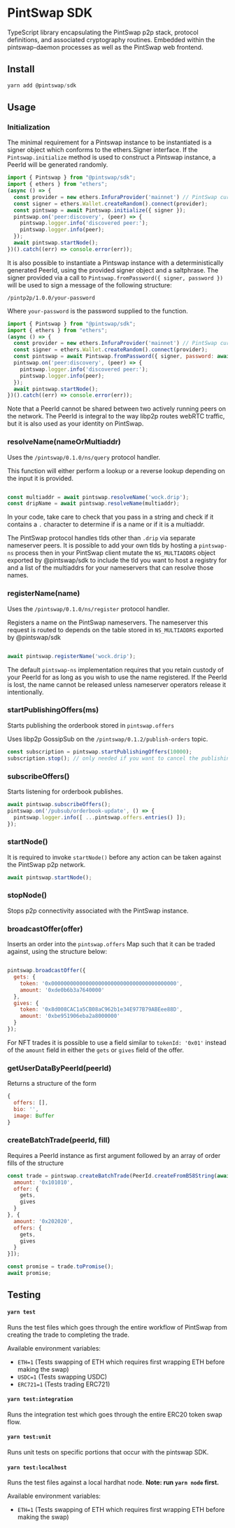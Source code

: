 # PintSwap SDK

TypeScript library encapsulating the PintSwap p2p stack, protocol definitions, and associated cryptography routines. Embedded within the pintswap-daemon processes as well as the PintSwap web frontend.

## Install

```js
yarn add @pintswap/sdk
```

## Usage

### Initialization

The minimal requirement for a Pintswap instance to be instantiated is a signer object which conforms to the ethers.Signer interface. If the `Pintswap.initialize` method is used to construct a Pintswap instance, a PeerId will be generated randomly.

```js
import { Pintswap } from "@pintswap/sdk";
import { ethers } from "ethers";
(async () => {
  const provider = new ethers.InfuraProvider('mainnet') // PintSwap currently only supports mainnet
  const signer = ethers.Wallet.createRandom().connect(provider);
  const pintswap = await Pintswap.initialize({ signer });
  pintswap.on('peer:discovery', (peer) => {
    pintswap.logger.info('discovered peer:');
    pintswap.logger.info(peer);
  });
  await pintswap.startNode();
})().catch((err) => console.error(err));
```

It is also possible to instantiate a Pintswap instance with a deterministically generated PeerId, using the provided signer object and a saltphrase. The signer provided via a call to `Pintswap.fromPassword({ signer, password })` will be used to sign a message of the following structure:

```
/pintp2p/1.0.0/your-password
```

Where `your-password` is the password supplied to the function.

```js
import { Pintswap } from "@pintswap/sdk";
import { ethers } from "ethers";
(async () => {
  const provider = new ethers.InfuraProvider('mainnet') // PintSwap currently only supports mainnet
  const signer = ethers.Wallet.createRandom().connect(provider);
  const pintswap = await Pintswap.fromPassword({ signer, password: await signer.getAddress() }); // the PeerId will be the same every time the Pintswap instance is created this way
  pintswap.on('peer:discovery', (peer) => {
    pintswap.logger.info('discovered peer:');
    pintswap.logger.info(peer);
  });
  await pintswap.startNode();
})().catch((err) => console.error(err));
```

Note that a PeerId cannot be shared between two actively running peers on the network. The PeerId is integral to the way libp2p routes webRTC traffic, but it is also used as your identity on PintSwap.

### resolveName(nameOrMultiaddr)

Uses the `/pintswap/0.1.0/ns/query` protocol handler.

This function will either perform a lookup or a reverse lookup depending on the input it is provided. 

```js

const multiaddr = await pintswap.resolveName('wock.drip');
const dripName = await pintswap.resolveName(multiaddr);
```

In your code, take care to check that you pass in a string and check if it contains a `.` character to determine if is a name or if it is a multiaddr.

The PintSwap protocol handles tlds other than `.drip` via separate nameserver peers. It is possible to add your own tlds by hosting a `pintswap-ns` process then in your PintSwap client mutate the `NS_MULTIADDRS` object exported by @pintswap/sdk to include the tld you want to host a registry for and a list of the multiaddrs for your nameservers that can resolve those names.

### registerName(name)

Uses the `/pintswap/0.1.0/ns/register` protocol handler.

Registers a name on the PintSwap nameservers. The nameserver this request is routed to depends on the table stored in `NS_MULTIADDRS` exported by @pintswap/sdk

```js

await pintswap.registerName('wock.drip');
```

The default `pintswap-ns` implementation requires that you retain custody of your PeerId for as long as you wish to use the name registered. If the PeerId is lost, the name cannot be released unless nameserver operators release it intentionally.

### startPublishingOffers(ms)

Starts publishing the orderbook stored in `pintswap.offers`

Uses libp2p GossipSub on the `/pintswap/0.1.2/publish-orders` topic.

```js
const subscription = pintswap.startPublishingOffers(10000);
subscription.stop(); // only needed if you want to cancel the publishing interval
```

### subscribeOffers()

Starts listening for orderbook publishes.

```js
await pintswap.subscribeOffers();
pintswap.on('/pubsub/orderbook-update', () => {
  pintswap.logger.info([ ...pintswap.offers.entries() ]);
});
```

### startNode()

It is required to invoke `startNode()` before any action can be taken against the PintSwap p2p network.

```js
await pintswap.startNode();
```

### stopNode()

Stops p2p connectivity associated with the PintSwap instance.

### broadcastOffer(offer)

Inserts an order into the `pintswap.offers` Map such that it can be traded against, using the structure below:

```js

pintswap.broadcastOffer({
  gets: {
    token: '0x0000000000000000000000000000000000000000',
    amount: '0xde0b6b3a7640000'
  },
  gives: {
    token: '0x8d008CAC1a5CB08aC962b1e34E977B79ABEee88D',
    amount: '0xbe951906eba2a8000000'
  }
});
```

For NFT trades it is possible to use a field similar to `tokenId: '0x01'` instead of the `amount` field in either the `gets` or `gives` field of the offer.

### getUserDataByPeerId(peerId)

Returns a structure of the form

```js
{
  offers: [],
  bio: '',
  image: Buffer
}
```

### createBatchTrade(peerId, fill)

Requires a PeerId instance as first argument followed by an array of order fills of the structure

```js
const trade = pintswap.createBatchTrade(PeerId.createFromB58String(await pintswap.resolveName('wock.drip')), [{
  amount: '0x101010',
  offer: {
    gets,
    gives
  }
}, {
  amount: '0x202020',
  offers: {
    gets,
    gives
  }
}]);

const promise = trade.toPromise();
await promise;
```

## Testing

#### `yarn test`

Runs the test files which goes through the entire workflow of PintSwap from creating the trade to completing the trade.

Available environment variables:
- `ETH=1` (Tests swapping of ETH which requires first wrapping ETH before making the swap)
- `USDC=1` (Tests swapping USDC)
- `ERC721=1` (Tests trading ERC721)

#### `yarn test:integration`

Runs the integration test which goes through the entire ERC20 token swap flow.

#### `yarn test:unit`

Runs unit tests on specific portions that occur with the pintswap SDK.

#### `yarn test:localhost`

Runs the test files against a local hardhat node. **Note: run `yarn node` first.**

Available environment variables:
- `ETH=1` (Tests swapping of ETH which requires first wrapping ETH before making the swap)
